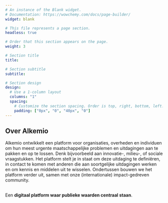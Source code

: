 ```yaml
---
# An instance of the Blank widget.
# Documentation: https://wowchemy.com/docs/page-builder/
widget: blank

# This file represents a page section.
headless: true

# Order that this section appears on the page.
weight: 3

# Section title
title: 

# Section subtitle
subtitle: 

# Section design
design:
  # Use a 1-column layout
  columns: "1"
  spacing:
    # Customize the section spacing. Order is top, right, bottom, left.
    padding: ["0px", "0", "40px", "0"]
---
```

<h2 class="text-center"> Over Alkemio </h2>
Alkemio ontwikkelt een platform voor organisaties, overheden en individuen om hun meest urgente maatschappelijke problemen en uitdagingen aan te pakken en op te lossen. Denk bijvoorbeeld aan innovatie-, milieu-, of sociale vraagstukken. Het platform stelt je in staat om deze uitdaging te definiëren, in contact te komen met anderen die aan soortgelijke uitdagingen werken en om kennis en middelen uit te wisselen. Ondertussen bouwen we het platform verder uit, samen met onze (internationale) impact-gedreven community.  
<p><br/>
Een <b>digitaal platform waar publieke waarden centraal staan</b>. 
